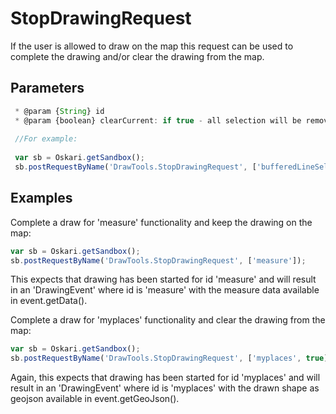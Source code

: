 # StopDrawingRequest

If the user is allowed to draw on the map this request can be used to complete the drawing and/or clear the drawing from the map.

## Parameters

```javascript
 * @param {String} id
 * @param {boolean} clearCurrent: if true - all selection will be removed from the map, false - will keep selection on the map. Default is false.
 
 //For example:
 
 var sb = Oskari.getSandbox();
 sb.postRequestByName('DrawTools.StopDrawingRequest', ['bufferedLineSelection', true]);
```

## Examples

Complete a draw for 'measure' functionality and keep the drawing on the map:
```javascript
var sb = Oskari.getSandbox();
sb.postRequestByName('DrawTools.StopDrawingRequest', ['measure']);
```

This expects that drawing has been started for id 'measure' and will result in an 'DrawingEvent' where id is 'measure' with the measure data available in event.getData().

Complete a draw for 'myplaces' functionality and clear the drawing from the map:
```javascript
var sb = Oskari.getSandbox();
sb.postRequestByName('DrawTools.StopDrawingRequest', ['myplaces', true]);
```
Again, this expects that drawing has been started for id 'myplaces' and will result in an 'DrawingEvent' where id is 'myplaces' with the drawn shape as geojson available in event.getGeoJson().
